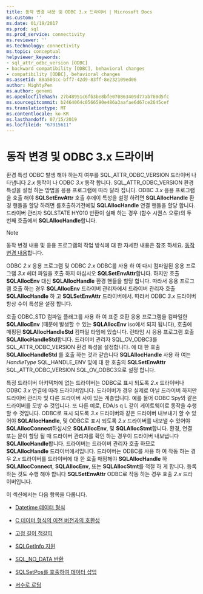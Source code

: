 ```yaml
---
title: 동작 변경 내용 및 ODBC 3.x 드라이버 | Microsoft Docs
ms.custom: ''
ms.date: 01/19/2017
ms.prod: sql
ms.prod_service: connectivity
ms.reviewer: ''
ms.technology: connectivity
ms.topic: conceptual
helpviewer_keywords:
- sql_attr_odbc_version [ODBC]
- backward compatibility [ODBC], behavioral changes
- compatibility [ODBC], behavioral changes
ms.assetid: 88a503cc-bff7-42d9-83ff-8e232109ed06
author: MightyPen
ms.author: genemi
ms.openlocfilehash: 27b48951c6fb3be8bfe070863409d77ab760d5fc
ms.sourcegitcommit: b2464064c0566590e486a3aafae6d67ce2645cef
ms.translationtype: MT
ms.contentlocale: ko-KR
ms.lasthandoff: 07/15/2019
ms.locfileid: "67915611"
---
```

# <a name="behavioral-changes-and-odbc-3x-drivers"></a>동작 변경 및 ODBC 3.x 드라이버
환경 특성 ODBC 발생 해야 하는지 여부를 SQL_ATTR_ODBC_VERSION 드라이버 나타냅니다 *2.x* 동작이 나 ODBC *3.x* 동작 합니다. SQL_ATTR_ODBC_VERSION 환경 특성을 설정 하는 방법을 응용 프로그램에 따라 달라 집니다. ODBC *3.x* 응용 프로그램을 호출 해야 **SQLSetEnvAttr** 호출 후에이 특성을 설정 하려면 **SQLAllocHandle** 환경 핸들을 할당 하려면 를호출하기전에및 **SQLAllocHandle** 연결 핸들을 할당 합니다. 드라이버 관리자 SQLSTATE HY010 반환이 실패 하는 경우 (함수 시퀀스 오류)의 두 번째 호출에서 **SQLAllocHandle**합니다.  
  
> [!NOTE]  
>  동작 변경 내용 및 응용 프로그램의 작업 방식에 대 한 자세한 내용은 참조 하세요. [동작 변경 내용](../../../odbc/reference/develop-app/behavioral-changes.md)합니다.  
  
 ODBC *2.x* 응용 프로그램 및 ODBC *2.x* ODBC를 사용 하 여 다시 컴파일된 응용 프로그램 *3.x* 헤더 파일을 호출 하지 마십시오 **SQLSetEnvAttr**합니다. 하지만 호출 **SQLAllocEnv** 대신 **SQLAllocHandle** 환경 핸들을 할당 합니다. 따라서 응용 프로그램 호출 하는 경우 **SQLAllocEnv** 드라이버 관리자에서 드라이버 관리자 호출 **SQLAllocHandle** 하 고 **SQLSetEnvAttr** 드라이버에서. 따라서 ODBC *3.x* 드라이버 항상 수이 특성을 설정 합니다.  
  
 호출 ODBC_STD 컴파일 플래그를 사용 하 여 표준 호환 응용 프로그램을 컴파일한 **SQLAllocEnv** (때문에 발생할 수 있는 **SQLAllocEnv** iso에서 되지 됩니다), 호출에 매핑된  **SQLAllocHandleStd** 컴파일 타임에 있습니다. 런타임 시 응용 프로그램 호출 **SQLAllocHandleStd**합니다. 드라이버 관리자 SQL_OV_ODBC3를 SQL_ATTR_ODBC_VERSION 환경 특성을 설정합니다. 에 대 한 호출 **SQLAllocHandleStd** 를 호출 하는 것과 같습니다 **SQLAllocHandle** 사용 하 여는 *HandleType* SQL_HANDLE_ENV 및에 대 한 호출의 **SQLSetEnvAttr** SQL_ATTR_ODBC_VERSION SQL_OV_ODBC3으로 설정 합니다.  
  
 특정 드라이버 아키텍처에 없는 드라이버는 ODBC로 표시 되도록 *2.x* 드라이버나 ODBC *3.x* 연결에 따라 드라이버입니다. 드라이버가 경우 실제로 아닐 드라이버 하지만 드라이버 관리자 및 다른 드라이버 사이 있는 계층입니다. 예를 들어 ODBC Spy와 같은 드라이버를 모방 수 것입니다. 또 다른 예로, EDA/s q L 같이 게이트웨이로 동작을 수행할 수 것입니다. ODBC로 표시 되도록 *3.x* 드라이버와 같은 드라이버 내보내기 할 수 있어야 **SQLAllocHandle**, 및 ODBC로 표시 되도록 *2.x* 드라이버를 내보낼 수 있어야  **SQLAllocConnect**하십시오 **SQLAllocEnv**, 및 **SQLAllocStmt**합니다. 환경, 연결 또는 문이 할당 될 때 드라이버 관리자를 확인 하는 경우이 드라이버 내보냅니다 **SQLAllocHandle**합니다. 드라이버는 드라이버 관리자 호출 하므로 **SQLAllocHandle** 드라이버에서입니다. 드라이버는 ODBC를 사용 하 여 작동 하는 경우 *2.x* 드라이버를 드라이버에 대 한 호출 매핑해야 **SQLAllocHandle** 하 **SQLAllocConnect**, **SQLAllocEnv**, 또는 **SQLAllocStmt**를 적절 하 게 합니다. 등록 하는 것도 수행 해야 합니다 **SQLSetEnvAttr** ODBC로 작동 하는 경우 호출 *2.x* 드라이버입니다.  
  
 이 섹션에서는 다음 항목을 다룹니다.  
  
-   [Datetime 데이터 형식](../../../odbc/reference/appendixes/datetime-data-types.md)  
  
-   [C 데이터 형식의 이전 버전과의 호환성](../../../odbc/reference/appendixes/backward-compatibility-of-c-data-types.md)  
  
-   [고정 길이 책갈피](../../../odbc/reference/appendixes/fixed-length-bookmarks.md)  
  
-   [SQLGetInfo 지원](../../../odbc/reference/appendixes/sqlgetinfo-support.md)  
  
-   [SQL_NO_DATA 반환](../../../odbc/reference/appendixes/returning-sql-no-data.md)  
  
-   [SQLSetPos를 호출하여 데이터 삽입](../../../odbc/reference/appendixes/calling-sqlsetpos-to-insert-data.md)  
  
-   [서수로 로딩](../../../odbc/reference/appendixes/loading-by-ordinal.md)
